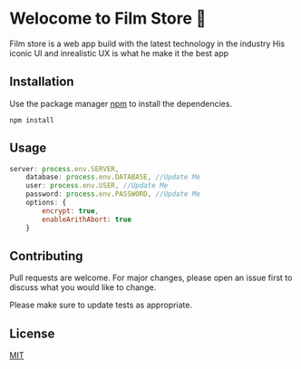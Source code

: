 # Welocome to Film Store 🏬

Film store is a web app build with the latest technology in the industry 
His iconic UI and inrealistic UX is what he make it the best app 

## Installation

Use the package manager [npm](https://www.npmjs.com/) to install the dependencies.

```npm
npm install
```

## Usage

```js
server: process.env.SERVER,
    database: process.env.DATABASE, //Update Me
    user: process.env.USER, //Update Me
    password: process.env.PASSWORD, //Update Me
    options: {
        encrypt: true,
        enableArithAbort: true
    }
```

## Contributing
Pull requests are welcome. For major changes, please open an issue first to discuss what you would like to change.

Please make sure to update tests as appropriate.

## License
[MIT](https://github.com/Oth-mane1/film-store/blob/main/LICENSE)
